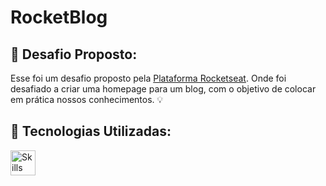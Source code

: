 <h1>RocketBlog</h1>
<h2>🧠 Desafio Proposto:</h2>
<p>Esse foi um desafio proposto pela <a href="https://app.rocketseat.com.br/" target="_blank">Plataforma Rocketseat</a>. Onde foi desafiado a criar uma homepage para um blog, com o objetivo de colocar em prática nossos conhecimentos. 💡</p>
<h2>🎯 Tecnologias Utilizadas:</h2>
<img height="40em" src="https://skills.thijs.gg/icons?i=html,css,scss,js,git,figma" alt="Skills Icons" >

